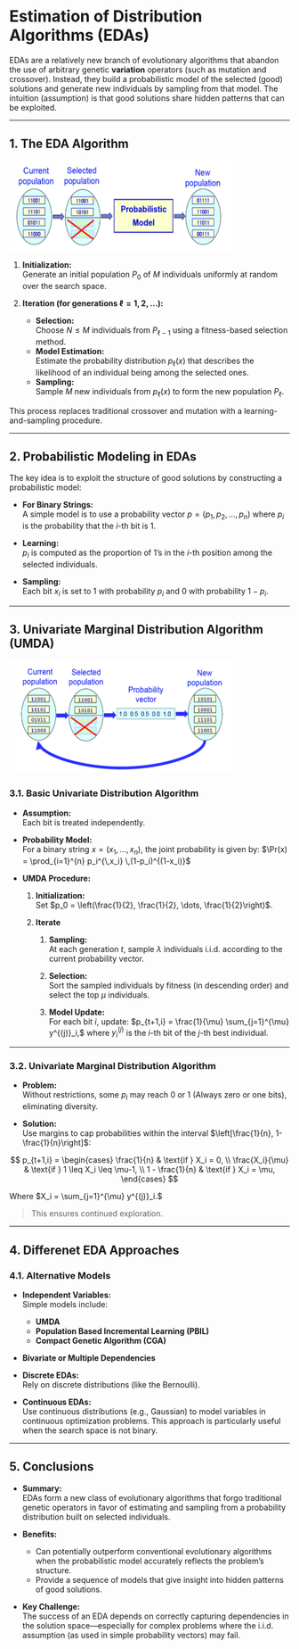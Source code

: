 # Estimation of Distribution Algorithms (EDAs)

EDAs are a relatively new branch of evolutionary algorithms that abandon the use of arbitrary genetic **variation** operators (such as mutation and crossover). Instead, they build a probabilistic model of the selected (good) solutions and generate new individuals by sampling from that model. The intuition (assumption) is that good solutions share hidden patterns that can be exploited.

---

## 1. The EDA Algorithm
<img src="../../images/EDA.png" alt="EDA" width="400">  

1. **Initialization:**  
   Generate an initial population $P_0$ of $M$ individuals uniformly at random over the search space.

2. **Iteration (for generations $\ell = 1, 2, \dots$):**  
   - **Selection:**  
     Choose $N \leq M$ individuals from $P_{\ell-1}$ using a fitness-based selection method.
   - **Model Estimation:**  
     Estimate the probability distribution $p_\ell(x)$ that describes the likelihood of an individual being among the selected ones.
   - **Sampling:**  
     Sample $M$ new individuals from $p_\ell(x)$ to form the new population $P_\ell$.

This process replaces traditional crossover and mutation with a learning-and-sampling procedure.

---

## 2. Probabilistic Modeling in EDAs

The key idea is to exploit the structure of good solutions by constructing a probabilistic model:

- **For Binary Strings:**  
  A simple model is to use a probability vector $p = (p_1, p_2, \dots, p_n)$ where $p_i$ is the probability that the $i$-th bit is 1.

- **Learning:**  
  $p_i$ is computed as the proportion of 1’s in the $i$-th position among the selected individuals.

- **Sampling:**  
  Each bit $x_i$ is set to 1 with probability $p_i$ and 0 with probability $1-p_i$.

---

## 3. Univariate Marginal Distribution Algorithm (UMDA)
<img src="../../images/UMDA.png" alt="UMDA" width="400">  

### 3.1. Basic Univariate Distribution Algorithm

- **Assumption:**  
  Each bit is treated independently.
  
- **Probability Model:**  
  For a binary string $x = (x_1, \dots, x_n)$, the joint probability is given by: $\Pr(x) = \prod_{i=1}^{n} p_i^{\,x_i} \,(1-p_i)^{(1-x_i)}$
  
- **UMDA Procedure:**  
  1. **Initialization:**  
     Set $p_0 = \left(\frac{1}{2}, \frac{1}{2}, \dots, \frac{1}{2}\right)$.
     
  2. **Iterate**
     
      1. **Sampling:**  
         At each generation $t$, sample $\lambda$ individuals i.i.d. according to the current probability vector.
      
      2. **Selection:**  
         Sort the sampled individuals by fitness (in descending order) and select the top $\mu$ individuals.
      
      3. **Model Update:**  
         For each bit $i$, update: $p_{t+1,i} = \frac{1}{\mu} \sum_{j=1}^{\mu} y^{(j)}_i,$
         where $y^{(j)}_i$ is the $i$-th bit of the $j$-th best individual.

---

### 3.2. Univariate **Marginal** Distribution Algorithm

- **Problem:**  
  Without restrictions, some $p_i$ may reach 0 or 1 (Always zero or one bits), eliminating diversity.

- **Solution:**  
  Use margins to cap probabilities within the interval $\left[\frac{1}{n}, 1-\frac{1}{n}\right]$:
  
$$
p_{t+1,i} =
\begin{cases}
  \frac{1}{n} & \text{if } X_i = 0, \\
  \frac{X_i}{\mu} & \text{if } 1 \leq X_i \leq \mu-1, \\
  1 - \frac{1}{n} & \text{if } X_i = \mu,
\end{cases}
$$
  
Where $X_i = \sum_{j=1}^{\mu} y^{(j)}_i.$
>This ensures continued exploration.

---

## 4. Differenet EDA Approaches

### 4.1. Alternative Models

- **Independent Variables:**  
  Simple models include:
  - **UMDA**
  - **Population Based Incremental Learning (PBIL)**
  - **Compact Genetic Algorithm (CGA)**
  
- **Bivariate or Multiple Dependencies** 

- **Discrete EDAs:**  
  Rely on discrete distributions (like the Bernoulli).
  
- **Continuous EDAs:**  
  Use continuous distributions (e.g., Gaussian) to model variables in continuous optimization problems. This approach is particularly useful when the search space is not binary.

---


## 5. Conclusions

- **Summary:**  
  EDAs form a new class of evolutionary algorithms that forgo traditional genetic operators in favor of estimating and sampling from a probability distribution built on selected individuals.
  
- **Benefits:**  
  - Can potentially outperform conventional evolutionary algorithms when the probabilistic model accurately reflects the problem’s structure.
  - Provide a sequence of models that give insight into hidden patterns of good solutions.
  
- **Key Challenge:**  
  The success of an EDA depends on correctly capturing dependencies in the solution space—especially for complex problems where the i.i.d. assumption (as used in simple probability vectors) may fail.
